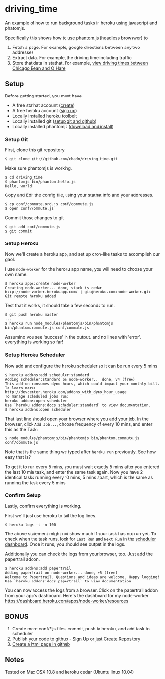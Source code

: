 driving_time
============

An example of how to run background tasks in heroku using javascript and phatomjs.

Specifically this shows how to use [phantom.js](http://phantomjs.org/)
(headless browswer) to 

1. Fetch a page. For example, google directions between any two addresses
1. Extract data. For example, the driving time including traffic
1. Store that data in stathat. For example,
[view driving times between Chicago Bean and O'Hare](http://chadn.github.com/driving_time/test/ord.html)

## Setup

Before getting started, you must have

* A free stathat account ([create](https://stathat.com/sign_in/))
* A free heroku account ([sign up](http://www.heroku.com/))
* Locally installed heroku toolbelt 
* Locally installed git ([setup git and github](https://help.github.com/articles/set-up-git))
* Locally installed phantomjs ([download and install](http://phantomjs.org/download.html))


### Setup Git 

First, clone this git repository

	$ git clone git://github.com/chadn/driving_time.git

Make sure phantomjs is working.

	$ cd driving_time
	$ phantomjs bin/phantom.hello.js
	Hello, world!

Copy and Edit the config file, using your stathat info and your addresses.

	$ cp conf/commute.ord.js conf/commute.js
	$ open conf/commute.js

Commit those changes to git

	$ git add conf/commute.js
	$ git commit

### Setup Heroku

Now we'll create a heroku app, and set up cron-like tasks to accomplish our gaol.

I use `node-worker` for the heroku app name, you will need to choose your own name.

	$ heroku apps:create node-worker
	Creating node-worker... done, stack is cedar
	http://node-worker.herokuapp.com/ | git@heroku.com:node-worker.git
	Git remote heroku added
	
Test that it works, it should take a few seconds to run.

	$ git push heroku master
	...
	$ heroku run node_modules/phantomjs/bin/phantomjs bin/phantom.commute.js conf/commute.js

Assuming you see 'success' in the output, and no lines with 'error',
everything is working so far!

### Setup Heroku Scheduler

Now add and configure the heroku scheduler so it can be run every 5 mins

	$ heroku addons:add scheduler:standard
	Adding scheduler:standard on node-worker... done, v4 (free)
	This add-on consumes dyno hours, which could impact your monthly bill. To learn more:
	http://devcenter.heroku.com/addons_with_dyno_hour_usage
	To manage scheduled jobs run:
	heroku addons:open scheduler
	Use `heroku addons:docs scheduler:standard` to view documentation.
	$ heroku addons:open scheduler

That last line should open your browser where you add your job.  In the browser,
click `Add Job...`, choose frequency of every 10 mins, and enter this as the Task:

	$ node_modules/phantomjs/bin/phantomjs bin/phantom.commute.js conf/commute.js

Note that is the same thing we typed after `heroku run` previously. See how easy that is?

To get it to run every 5 mins, you must wait exactly 5 mins after you entered the last 10 min task,
and enter the same task again.  Now you have 2 identical tasks running every 10 mins, 5 mins apart,
which is the same as running the task every 5 mins. 


### Confirm Setup

Lastly, confirm everything is working.  

First we'll just use heroku to tail the log lines.  

	$ heroku logs -t -n 100

The above statement might not show much if your task has not run yet.
To check when the task runs, look for `Last Run` and `Next Run` in the
[scheduler dashboard](https://heroku-scheduler.herokuapp.com/dashboard).
Once it runs, you should see output in the logs.

Additionally you can check the logs from your browser, too.
Just add the papertrail addon.

	$ heroku addons:add papertrail
	Adding papertrail on node-worker... done, v5 (free)
	Welcome to Papertrail. Questions and ideas are welcome. Happy logging!
	Use `heroku addons:docs papertrail` to view documentation.

You can now access the logs from a browser.  Click on the papertrail addon
from your app's dashboard.  Here's the dashboard for my node-worker
https://dashboard.heroku.com/apps/node-worker/resources

## BONUS

1. Create more conf/*.js files, commit, push to heroku, and add task to scheduler.
1. Publish your code to github - 
[Sign Up](https://help.github.com/articles/set-up-git) or just 
[Create Repository](https://help.github.com/articles/create-a-repo)
1. [Create a html page in github](https://help.github.com/categories/20/articles)

## Notes

Tested on Mac OSX 10.8 and heroku cedar (Ubuntu linux 10.04)




